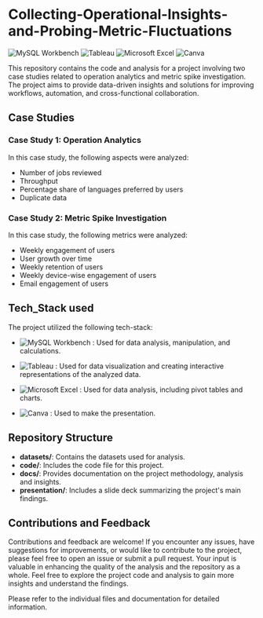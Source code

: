 # Collecting-Operational-Insights-and-Probing-Metric-Fluctuations

![MySQL Workbench](https://img.shields.io/badge/MySQL%20Workbench-white?style=flat&logo=mysql&logoColor=white&color=purple)    ![Tableau](https://img.shields.io/badge/Tableau-white?style=flat&logo=tableau&logoColor=white&color=blue)    ![Microsoft Excel](https://img.shields.io/badge/Microsoft%20Excel-white?style=flat&logo=microsoft-excel&logoColor=white&color=darkgreen)    ![Canva](https://img.shields.io/badge/Canva-white?style=flat&logo=canva&logoColor=white&color=red)


This repository contains the code and analysis for a project involving two case studies related to operation analytics and metric spike investigation. The project aims to provide data-driven insights and solutions for improving workflows, automation, and cross-functional collaboration.

## Case Studies

### Case Study 1: Operation Analytics

In this case study, the following aspects were analyzed:

- Number of jobs reviewed
- Throughput
- Percentage share of languages preferred by users
- Duplicate data

### Case Study 2: Metric Spike Investigation

In this case study, the following metrics were analyzed:

- Weekly engagement of users
- User growth over time
- Weekly retention of users
- Weekly device-wise engagement of users
- Email engagement of users

## Tech_Stack used

The project utilized the following tech-stack:

- ![MySQL Workbench](https://img.shields.io/badge/MySQL%20Workbench-white?style=flat&logo=mysql&logoColor=white&color=purple) : Used for data analysis, manipulation, and calculations.
  
- ![Tableau](https://img.shields.io/badge/Tableau-white?style=flat&logo=tableau&logoColor=white&color=blue) : Used for data visualization and creating interactive representations of the analyzed data.
  
- ![Microsoft Excel](https://img.shields.io/badge/Microsoft%20Excel-white?style=flat&logo=microsoft-excel&logoColor=white&color=darkgreen) : Used for data analysis, including pivot tables and charts.

- ![Canva](https://img.shields.io/badge/Canva-white?style=flat&logo=canva&logoColor=white&color=red) : Used to make the presentation.


## Repository Structure

- **datasets/**: Contains the datasets used for analysis.
- **code/**: Includes the code file for this project.
- **docs/**: Provides documentation on the project methodology, analysis and insights.
- **presentation/**: Includes a slide deck summarizing the project's main findings.

## Contributions and Feedback

Contributions and feedback are welcome! If you encounter any issues, have suggestions for improvements, or would like to contribute to the project, please feel free to open an issue or submit a pull request. Your input is valuable in enhancing the quality of the analysis and the repository as a whole.
Feel free to explore the project code and analysis to gain more insights and understand the findings.

Please refer to the individual files and documentation for detailed information.

